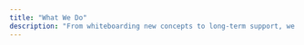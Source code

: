 ```yaml
---
title: "What We Do"
description: "From whiteboarding new concepts to long-term support, we work with startups and large multi-national enterprises to develop new applications, software, services and platforms. Below is a glimpse into how we build, including our processes, our team capabilities and what we do in each phase of a project to achieve the best results and deliver Full Stack Innovation™"
---
```

